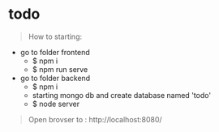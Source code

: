 # todo

> How to starting:

- go to folder frontend 
  - $ npm i
  - $ npm run serve
- go to folder backend
  - $ npm i 
  - starting mongo db and create database named 'todo'
  - $ node server
> Open brovser to : http://localhost:8080/
